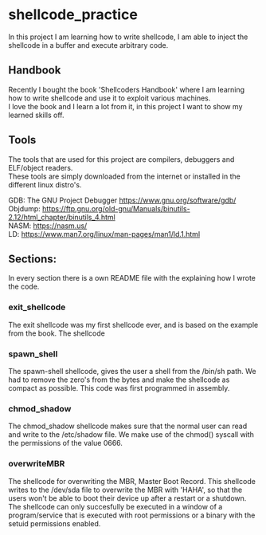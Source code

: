# shellcode_practice
In this project I am learning how to write shellcode, I am able to inject the shellcode in a buffer and execute arbitrary code.

## Handbook
Recently I bought the book 'Shellcoders Handbook' where I am learning how to write shellcode and use it to exploit various machines.  
I love the book and I learn a lot from it, in this project I want to show my learned skills off.

## Tools
The tools that are used for this project are compilers, debuggers and ELF/object readers.  
These tools are simply downloaded from the internet or installed in the different linux distro's.
  
  
GDB: The GNU Project Debugger https://www.gnu.org/software/gdb/  
Objdump: https://ftp.gnu.org/old-gnu/Manuals/binutils-2.12/html_chapter/binutils_4.html  
NASM: https://nasm.us/  
LD: https://www.man7.org/linux/man-pages/man1/ld.1.html  


## Sections:
In every section there is a own README file with  the explaining how I wrote the code. 

### exit_shellcode
The exit shellcode was my first shellcode ever, and is based on the example from the book. The shellcode 

### spawn_shell
The spawn-shell shellcode, gives the user a shell from the /bin/sh path. We had to remove the zero's from the bytes and make the shellcode as compact as possible. This code was first programmed in assembly.

### chmod_shadow
The chmod_shadow shellcode makes sure that the normal user can read and write to the /etc/shadow file. We make use of the chmod() syscall with the permissions of the value 0666. 

### overwriteMBR
The shellcode for overwriting the MBR, Master Boot Record. This shellcode writes to the /dev/sda file to overwrite the MBR with 'HAHA', so that the users won't be able to boot their device up after a restart or a shutdown. The shellcode can only succesfully be executed in a window of a program/service that is executed with root permissions or a binary with the setuid permissions enabled. 
